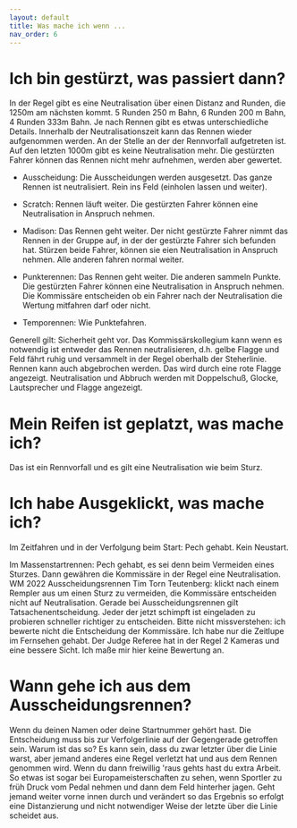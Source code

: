```yaml
---
layout: default
title: Was mache ich wenn ...
nav_order: 6
---
```

# Ich bin gestürzt, was passiert dann? 
In der Regel gibt es eine Neutralisation über einen Distanz and Runden, die 1250m am nächsten kommt. 5 Runden 250 m Bahn, 6 Runden 200 m Bahn, 4 Runden 333m Bahn.
Je nach Rennen gibt es etwas unterschiedliche Details. Innerhalb der Neutralisationszeit kann das Rennen wieder aufgenommen werden. An der Stelle an der der Rennvorfall aufgetreten ist. Auf den letzten 1000m gibt es keine Neutralisation mehr. Die gestürzten Fahrer können das Rennen nicht mehr aufnehmen, werden aber gewertet. 

- Ausscheidung:
Die Ausscheidungen werden ausgesetzt. Das ganze Rennen ist neutralisiert. Rein ins Feld (einholen lassen und weiter).

- Scratch:
Rennen läuft weiter. Die gestürzten Fahrer können eine Neutralisation in Anspruch nehmen. 

- Madison:
Das Rennen geht weiter. Der nicht gestürzte Fahrer nimmt das Rennen in der Gruppe auf, in der der gestürzte Fahrer sich befunden hat. Stürzen beide Fahrer, können sie eien Neutralisation in Anspruch nehmen. Alle anderen fahren normal weiter. 

- Punkterennen:
Das Rennen geht weiter. Die anderen sammeln Punkte. Die gestürzten Fahrer können eine Neutralisation in Anspruch nehmen. Die Kommissäre entscheiden ob ein Fahrer nach der Neutralisation die Wertung mitfahren darf oder nicht. 

- Temporennen: 
Wie Punktefahren.

Generell gilt: Sicherheit geht vor. Das Kommissärskollegium kann wenn es notwendig ist entweder das Rennen neutralisieren, d.h. gelbe Flagge und Feld fährt ruhig und versammelt in der Regel oberhalb der Steherlinie. Rennen kann auch abgebrochen werden. Das wird durch eine rote Flagge angezeigt. Neutralisation und Abbruch werden mit Doppelschuß, Glocke, Lautsprecher und Flagge angezeigt. 

# Mein Reifen ist geplatzt, was mache ich?
Das ist ein Rennvorfall und es gilt eine Neutralisation wie beim Sturz.

# Ich habe Ausgeklickt, was mache ich?
Im Zeitfahren und in der Verfolgung beim Start: Pech gehabt. Kein Neustart.

Im Massenstartrennen: Pech gehabt, es sei denn beim Vermeiden eines Sturzes. Dann gewähren die Kommissäre in der Regel eine Neutralisation. WM 2022 Ausscheidungsrennen Tim Torn Teutenberg: klickt nach einem Rempler aus um einen Sturz zu vermeiden, die Kommissäre entscheiden nicht auf Neutralisation. Gerade bei Ausscheidungsrennen gilt Tatsachenentscheidung. Jeder der jetzt schimpft ist eingeladen zu probieren schneller richtiger zu entscheiden. Bitte nicht missverstehen: ich bewerte nicht die Entscheidung der Kommissäre. Ich habe nur die Zeitlupe im Fernsehen gehabt. Der Judge Referee hat in der Regel 2 Kameras und eine bessere Sicht. Ich maße mir hier keine Bewertung an. 

# Wann gehe ich aus dem Ausscheidungsrennen?
Wenn du deinen Namen oder deine Startnummer gehört hast. Die Entscheidung muss bis zur Verfolgerlinie auf der Gegengerade getroffen sein. Warum ist das so? Es kann sein, dass du zwar letzter über die Linie warst, aber jemand anderes eine Regel verletzt hat und aus dem Rennen genommen wird. Wenn du dann freiwillig 'raus gehts hast du extra Arbeit. So etwas ist sogar bei Europameisterschaften zu sehen, wenn Sportler zu früh Druck vom Pedal nehmen und dann dem Feld hinterher jagen. Geht jemand weiter vorne innen durch und verändert so das Ergebnis so erfolgt eine Distanzierung und nicht notwendiger Weise der letzte über die Linie scheidet aus. 

